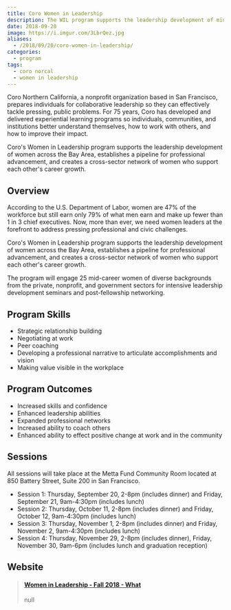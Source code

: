 ```yaml
---
title: Coro Women in Leadership
description: The WIL program supports the leadership development of mid-career women across the Bay Area, establishes a pipeline for professional advancement, and creates a cross-sector network of women who support each other's career growth. 💼️
date: 2018-09-20
image: https://i.imgur.com/3LbrQez.jpg
aliases:
  - /2018/09/20/coro-women-in-leadership/
categories:
  - program
tags:
  - coro norcal
  - women in leadership
---
```


Coro Northern California, a nonprofit organization based in San Francisco, prepares individuals for collaborative leadership so they can effectively tackle pressing, public problems. For 75 years, Coro has developed and delivered experiential learning programs so individuals, communities, and institutions better understand themselves, how to work with others, and how to improve their impact.

Coro's Women in Leadership program supports the leadership development of women across the Bay Area, establishes a pipeline for professional advancement, and creates a cross-sector network of women who support each other's career growth.

## Overview

According to the U.S. Department of Labor, women are 47% of the workforce but still earn only 79% of what men earn and make up fewer than 1 in 3 chief executives. Now, more than ever, we need women leaders at the forefront to address pressing professional and civic challenges.

Coro's Women in Leadership program supports the leadership development of women across the Bay Area, establishes a pipeline for professional advancement, and creates a cross-sector network of women who support each other's career growth.

The program will engage 25 mid-career women of diverse backgrounds from the private, nonprofit, and government sectors for intensive leadership development seminars and post-fellowship networking.

## Program Skills

- Strategic relationship building
- Negotiating at work
- Peer coaching
- Developing a professional narrative to articulate accomplishments and vision
- Making value visible in the workplace

## Program Outcomes

- Increased skills and confidence
- Enhanced leadership abilities
- Expanded professional networks
- Increased ability to coach others
- Enhanced ability to effect positive change at work and in the community

## Sessions

All sessions will take place at the Metta Fund Community Room located at 850 Battery Street, Suite 200 in San Francisco.

- Session 1: Thursday, September 20, 2-8pm (includes dinner) and Friday, September 21, 9am-4:30pm (includes lunch)
- Session 2: Thursday, October 11, 2-8pm (includes dinner) and Friday, October 12, 9am-4:30pm (includes lunch)
- Session 3: Thursday, November 1, 2-8pm (includes dinner) and Friday, November 2, 9am-4:30pm (includes lunch)
- Session 4: Thursday, November 29, 2-8pm (includes dinner), Friday, November 30, 9am-6pm (includes lunch and graduation reception)

## Website

<blockquote class="embedly-card"><h4><a href="https://sites.google.com/coronorcal.org/women-in-leadership-fall-2018/what?authuser=0">Women in Leadership - Fall 2018 - What</a></h4><p>null</p></blockquote>
<script async src="//cdn.embedly.com/widgets/platform.js" charset="UTF-8"></script>
